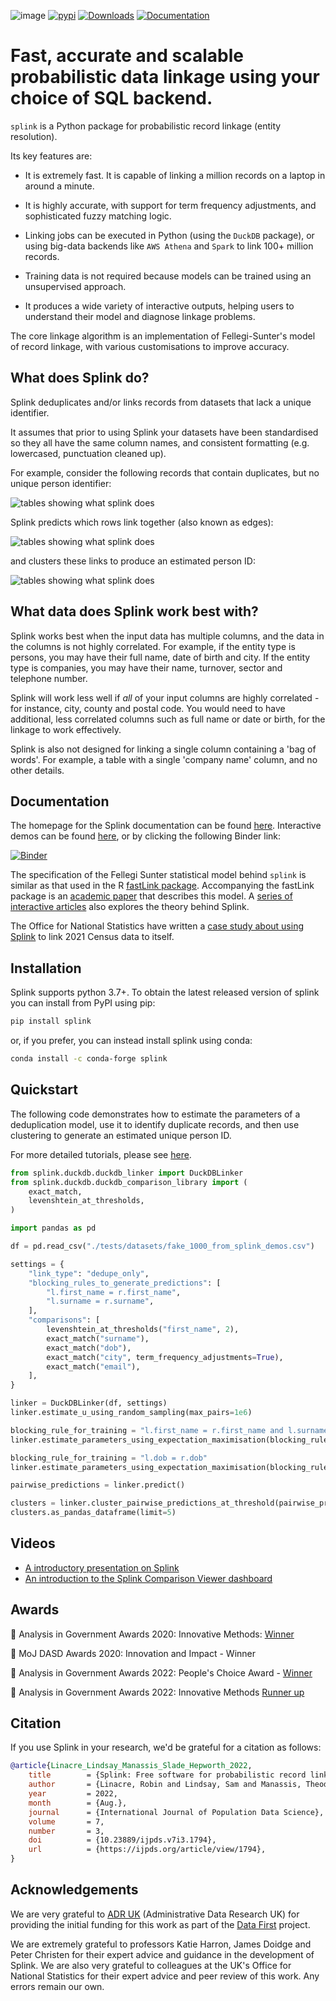 ![image](https://user-images.githubusercontent.com/7570107/85285114-3969ac00-b488-11ea-88ff-5fca1b34af1f.png)
[![pypi](https://img.shields.io/github/v/release/moj-analytical-services/splink?include_prereleases)](https://pypi.org/project/splink/#history)
[![Downloads](https://pepy.tech/badge/splink/month)](https://pepy.tech/project/splink)
[![Documentation](https://img.shields.io/badge/API-documentation-blue)](https://moj-analytical-services.github.io/splink/)

# Fast, accurate and scalable probabilistic data linkage using your choice of SQL backend.

`splink` is a Python package for probabilistic record linkage (entity resolution).

Its key features are:

- It is extremely fast. It is capable of linking a million records on a laptop in around a minute.

- It is highly accurate, with support for term frequency adjustments, and sophisticated fuzzy matching logic.

- Linking jobs can be executed in Python (using the `DuckDB` package), or using big-data backends like `AWS Athena` and `Spark` to link 100+ million records.

- Training data is not required because models can be trained using an unsupervised approach.

- It produces a wide variety of interactive outputs, helping users to understand their model and diagnose linkage problems.

The core linkage algorithm is an implementation of Fellegi-Sunter's model of record linkage, with various customisations to improve accuracy.

## What does Splink do?

Splink deduplicates and/or links records from datasets that lack a unique identifier.

It assumes that prior to using Splink your datasets have been standardised so they all have the same column names, and consistent formatting (e.g. lowercased, punctuation cleaned up).

For example, consider the following records that contain duplicates, but no unique person identifier:

![tables showing what splink does](https://raw.githubusercontent.com/moj-analytical-services/splink/improve_readme_what_does_splink_do/docs/img/main_readme_what_does_splink_do_1.drawio.png)

Splink predicts which rows link together (also known as edges):

![tables showing what splink does](https://raw.githubusercontent.com/moj-analytical-services/splink/improve_readme_what_does_splink_do/docs/img/main_readme_what_does_splink_do_2.drawio.png)

and clusters these links to produce an estimated person ID:

![tables showing what splink does](https://raw.githubusercontent.com/moj-analytical-services/splink/improve_readme_what_does_splink_do/docs/img/main_readme_what_does_splink_do_3.drawio.png)

## What data does Splink work best with?

Splink works best when the input data has multiple columns, and the data in the columns is not highly correlated. For example, if the entity type is persons, you may have their full name, date of birth and city. If the entity type is companies, you may have their name, turnover, sector and telephone number.

Splink will work less well if _all_ of your input columns are highly correlated - for instance, city, county and postal code. You would need to have additional, less correlated columns such as full name or date or birth, for the linkage to work effectively.

Splink is also not designed for linking a single column containing a 'bag of words'. For example, a table with a single 'company name' column, and no other details.

## Documentation

The homepage for the Splink documentation can be found [here](https://moj-analytical-services.github.io/splink/). Interactive demos can be found [here](https://github.com/moj-analytical-services/splink_demos/tree/splink3_demos), or by clicking the following Binder link:

[![Binder](https://mybinder.org/badge.svg)](https://mybinder.org/v2/gh/moj-analytical-services/splink_demos/master?urlpath=lab)

The specification of the Fellegi Sunter statistical model behind `splink` is similar as that used in the R [fastLink package](https://github.com/kosukeimai/fastLink). Accompanying the fastLink package is an [academic paper](http://imai.fas.harvard.edu/research/files/linkage.pdf) that describes this model. A [series of interactive articles](https://www.robinlinacre.com/probabilistic_linkage/) also explores the theory behind Splink.

The Office for National Statistics have written a [case study about using Splink](https://github.com/Data-Linkage/Splink-census-linkage/blob/main/SplinkCaseStudy.pdf) to link 2021 Census data to itself.

## Installation

Splink supports python 3.7+. To obtain the latest released version of splink you can install from PyPI using pip:

```sh
pip install splink
```

or, if you prefer, you can instead install splink using conda:

```sh
conda install -c conda-forge splink
```

## Quickstart

The following code demonstrates how to estimate the parameters of a deduplication model, use it to identify duplicate records, and then use clustering to generate an estimated unique person ID.

For more detailed tutorials, please see [here](https://moj-analytical-services.github.io/splink/demos/00_Tutorial_Introduction.html).

```py
from splink.duckdb.duckdb_linker import DuckDBLinker
from splink.duckdb.duckdb_comparison_library import (
    exact_match,
    levenshtein_at_thresholds,
)

import pandas as pd

df = pd.read_csv("./tests/datasets/fake_1000_from_splink_demos.csv")

settings = {
    "link_type": "dedupe_only",
    "blocking_rules_to_generate_predictions": [
        "l.first_name = r.first_name",
        "l.surname = r.surname",
    ],
    "comparisons": [
        levenshtein_at_thresholds("first_name", 2),
        exact_match("surname"),
        exact_match("dob"),
        exact_match("city", term_frequency_adjustments=True),
        exact_match("email"),
    ],
}

linker = DuckDBLinker(df, settings)
linker.estimate_u_using_random_sampling(max_pairs=1e6)

blocking_rule_for_training = "l.first_name = r.first_name and l.surname = r.surname"
linker.estimate_parameters_using_expectation_maximisation(blocking_rule_for_training)

blocking_rule_for_training = "l.dob = r.dob"
linker.estimate_parameters_using_expectation_maximisation(blocking_rule_for_training)

pairwise_predictions = linker.predict()

clusters = linker.cluster_pairwise_predictions_at_threshold(pairwise_predictions, 0.95)
clusters.as_pandas_dataframe(limit=5)
```

## Videos

- [A introductory presentation on Splink](https://www.youtube.com/watch?v=msz3T741KQI)
- [An introduction to the Splink Comparison Viewer dashboard](https://www.youtube.com/watch?v=DNvCMqjipis)

## Awards

🥇 Analysis in Government Awards 2020: Innovative Methods: [Winner](https://www.gov.uk/government/news/launch-of-the-analysis-in-government-awards)

🥇 MoJ DASD Awards 2020: Innovation and Impact - Winner

🥇 Analysis in Government Awards 2022: People's Choice Award - [Winner](https://analysisfunction.civilservice.gov.uk/news/announcing-the-winner-of-the-first-analysis-in-government-peoples-choice-award/)

🥈 Analysis in Government Awards 2022: Innovative Methods [Runner up](https://twitter.com/gov_analysis/status/1616073633692274689?s=20&t=6TQyNLJRjnhsfJy28Zd6UQ)

## Citation

If you use Splink in your research, we'd be grateful for a citation as follows:

```BibTeX
@article{Linacre_Lindsay_Manassis_Slade_Hepworth_2022,
	title        = {Splink: Free software for probabilistic record linkage at scale.},
	author       = {Linacre, Robin and Lindsay, Sam and Manassis, Theodore and Slade, Zoe and Hepworth, Tom},
	year         = 2022,
	month        = {Aug.},
	journal      = {International Journal of Population Data Science},
	volume       = 7,
	number       = 3,
	doi          = {10.23889/ijpds.v7i3.1794},
	url          = {https://ijpds.org/article/view/1794},
}
```

## Acknowledgements

We are very grateful to [ADR UK](https://www.adruk.org/) (Administrative Data Research UK) for providing the initial funding for this work as part of the [Data First](https://www.adruk.org/our-work/browse-all-projects/data-first-harnessing-the-potential-of-linked-administrative-data-for-the-justice-system-169/) project.

We are extremely grateful to professors Katie Harron, James Doidge and Peter Christen for their expert advice and guidance in the development of Splink. We are also very grateful to colleagues at the UK's Office for National Statistics for their expert advice and peer review of this work. Any errors remain our own.
